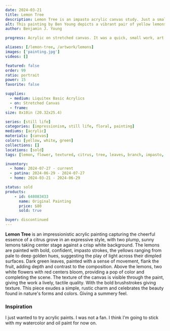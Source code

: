 ```yaml
---
date: 2024-03-21
title: Lemon Tree
description: Lemon Tree is an impasto acrylic canvas study. Just a small work artwork piece I wanted to play with acrylic paint.
alt: This painting by Ben Young depicts a vibrant pair of yellow lemons with lush green leaves and white blossoms against a textured white background.
author: Benjamin J. Young

progress: Acrylic on stretched canvas. It was a quick, small work, art piece. Building full body layers after layers and staying contrast with no blending.

aliases: [/lemon-tree, /artwork/lemons]
images: ['painting.jpg']
videos: []

featured: false
order: 99
ratio: portrait
power: 15
favorite: false

supplies:
  - medium: Liquitex Basic Acrylics
  - on: Stretched Canvas
  - frame: 
size: 8x10in (20.32x25.4)

series: [still life]
categories: [impressionism, still life, floral, painting]
mediums: [acrylic]
materials: [canvas]
colors: [yellow, white, green]
collections: []
locations: [sold]
tags: [lemon, flower, textured, citrus, tree, leaves, branch, impasto, cool]

inventory:
  - home: 2024-07-27 - current
  - patina: 2024-06-29 - 2024-07-27
  - home: 2024-03-21 - 2024-06-29

status: sold
products:
    - id: 648083433
      name: Original Painting
      price: $80
      sold: true

buyer: discontinued
---
```


**Lemon Tree** is an impressionistic acrylic painting capturing the cheerful essence of a citrus grove in an expressive style, with two plump, sunny lemons taking center stage against a crisp white background. The lemons are painted with bold, confident, impasto strokes, the yellows ranging from pale to deep golden hues, suggesting the play of light across their dimpled surfaces. Dark green leaves, painted with a sense of movement, flank the fruit, adding depth and contrast to the composition. Above the lemons, two white flowers with red centers bloom, providing a pop of color and completing the scene. The texture of the canvas is visible through the paint, giving the work a lively, tactile quality. With the bold brushstrokes giving texture. This piece exudes a simple, rustic charm and celebrates the beauty found in nature's forms and colors. Giving a summery feel.

<!--more-->

### Inspiration ###

I just wanted to try acrylic paints. I was not a fan. I think I'm going to stick with my watercolor and oil paint for now on.